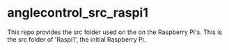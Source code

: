 # anglecontrol_src_raspi1

This repo provides the src folder used on the on the Raspberry Pi's.
This is the src folder of 'Raspi1', the initial Raspberry Pi.
